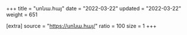 +++
title = "սոնա.հայ"
date = "2022-03-22"
updated = "2022-03-22"
weight = 651

[extra]
source = "https://սոնա.հայ/"
ratio = 100
size = 1
+++
